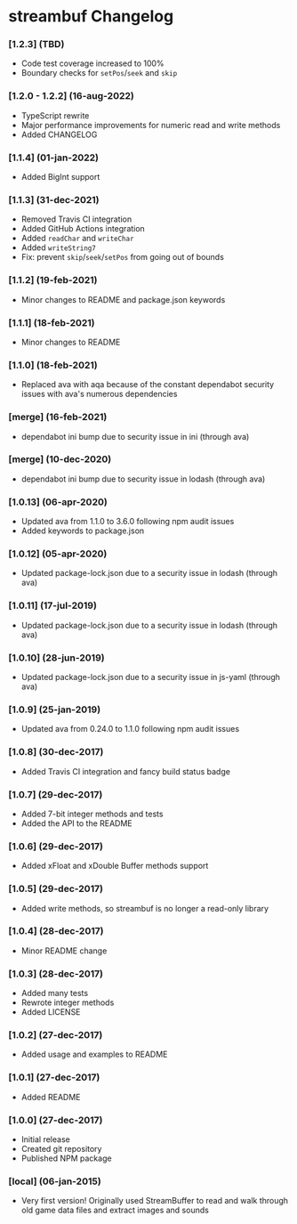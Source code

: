 # **streambuf** Changelog

### [1.2.3] (TBD)
- Code test coverage increased to 100%
- Boundary checks for `setPos`/`seek` and `skip`

### [1.2.0 - 1.2.2] (16-aug-2022)
- TypeScript rewrite
- Major performance improvements for numeric read and write methods
- Added CHANGELOG

### [1.1.4] (01-jan-2022)
- Added BigInt support

### [1.1.3] (31-dec-2021)
- Removed Travis CI integration
- Added GitHub Actions integration
- Added `readChar` and `writeChar`
- Added `writeString7`
- Fix: prevent `skip`/`seek`/`setPos` from going out of bounds

### [1.1.2] (19-feb-2021)
- Minor changes to README and package.json keywords

### [1.1.1] (18-feb-2021)
- Minor changes to README

### [1.1.0] (18-feb-2021)
- Replaced ava with aqa because of the constant dependabot security issues with ava's numerous dependencies

### [merge] (16-feb-2021)
- dependabot ini bump due to security issue in ini (through ava)

### [merge] (10-dec-2020)
- dependabot ini bump due to security issue in lodash (through ava)

### [1.0.13] (06-apr-2020)
- Updated ava from 1.1.0 to 3.6.0 following npm audit issues
- Added keywords to package.json

### [1.0.12] (05-apr-2020)
- Updated package-lock.json due to a security issue in lodash (through ava)

### [1.0.11] (17-jul-2019)
- Updated package-lock.json due to a security issue in lodash (through ava)

### [1.0.10] (28-jun-2019)
- Updated package-lock.json due to a security issue in js-yaml (through ava)

### [1.0.9] (25-jan-2019)
- Updated ava from 0.24.0 to 1.1.0 following npm audit issues

### [1.0.8] (30-dec-2017)
- Added Travis CI integration and fancy build status badge

### [1.0.7] (29-dec-2017)
- Added 7-bit integer methods and tests
- Added the API to the README

### [1.0.6] (29-dec-2017)
- Added xFloat and xDouble Buffer methods support

### [1.0.5] (29-dec-2017)
- Added write methods, so streambuf is no longer a read-only library

### [1.0.4] (28-dec-2017)
- Minor README change

### [1.0.3] (28-dec-2017)
- Added many tests
- Rewrote integer methods
- Added LICENSE

### [1.0.2] (27-dec-2017)
- Added usage and examples to README

### [1.0.1] (27-dec-2017)
- Added README

### [1.0.0] (27-dec-2017)
- Initial release
- Created git repository
- Published NPM package

### [local] (06-jan-2015)
- Very first version! Originally used StreamBuffer to read and walk through old game data files and extract images and sounds